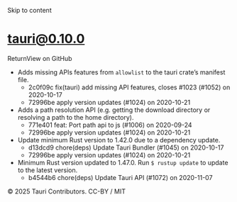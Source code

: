 Skip to content
# tauri@0.10.0
ReturnView on GitHub
  * Adds missing APIs features from `allowlist` to the tauri crate’s manifest file. 
    * 2c0f09c fix(tauri) add missing API features, closes #1023 (#1052) on 2020-10-17
    * 72996be apply version updates (#1024) on 2020-10-21
  * Adds a path resolution API (e.g. getting the download directory or resolving a path to the home directory). 
    * 771e401 feat: Port path api to js (#1006) on 2020-09-24
    * 72996be apply version updates (#1024) on 2020-10-21
  * Update minimum Rust version to 1.42.0 due to a dependency update. 
    * d13dcd9 chore(deps) Update Tauri Bundler (#1045) on 2020-10-17
    * 72996be apply version updates (#1024) on 2020-10-21
  * Minimum Rust version updated to 1.47.0. Run `$ rustup update` to update to the latest version. 
    * b4544b6 chore(deps) Update Tauri API (#1072) on 2020-11-07


© 2025 Tauri Contributors. CC-BY / MIT
